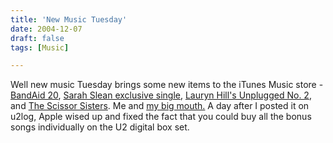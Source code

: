 ```yaml
---
title: 'New Music Tuesday'
date: 2004-12-07
draft: false
tags: [Music]

---
```


Well new music Tuesday brings some new items to the iTunes Music store - [BandAid 20](http://phobos.apple.com/WebObjects/MZStore.woa/wa/viewAlbum?playlistId=30948041&selectedItemId=30948045), [Sarah Slean exclusive single](http://phobos.apple.com/WebObjects/MZStore.woa/wa/viewArtist?artistId=150677), [Lauryn Hill's Unplugged No. 2](http://phobos.apple.com/WebObjects/MZStore.woa/wa/viewAlbum?playlistId=29345145), and [The Scissor Sisters](http://phobos.apple.com/WebObjects/MZStore.woa/wa/viewAlbum?playlistId=18034500). Me and [my big mouth.](http://u2log.com/archive/2004/12/freedom_for_my_people.php) A day after I posted it on u2log, Apple wised up and fixed the fact that you could buy all the bonus songs individually on the U2 digital box set.